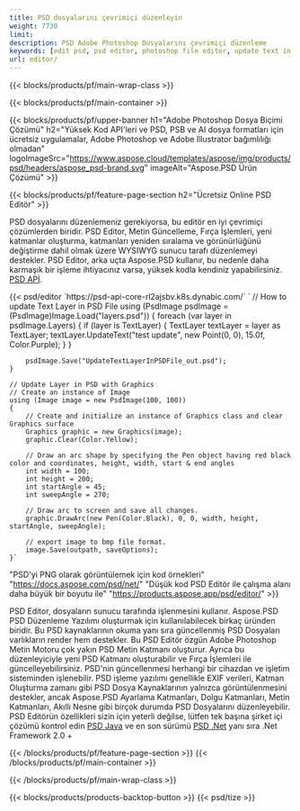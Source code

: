 ```yaml
---
title: PSD dosyalarını çevrimiçi düzenleyin
weight: 7730
limit: 
description: PSD Adobe Photoshop Dosyalarını çevrimiçi düzenleme
keywords: [edit psd, psd editor, photoshop file editor, update text in psd, update psd]
url: editor/
---
```


{{< blocks/products/pf/main-wrap-class >}}


{{< blocks/products/pf/main-container >}}

{{< blocks/products/pf/upper-banner h1="Adobe Photoshop Dosya Biçimi Çözümü" h2="Yüksek Kod API'leri ve PSD, PSB ve AI dosya formatları için ücretsiz uygulamalar, Adobe Photoshop ve Adobe Illustrator bağımlılığı olmadan" logoImageSrc="https://www.aspose.cloud/templates/aspose/img/products/psd/headers/aspose_psd-brand.svg" imageAlt="Aspose.PSD Ürün Çözümü" >}}

{{< blocks/products/pf/feature-page-section h2="Ücretsiz Online PSD Editör" >}}
<p>PSD dosyalarını düzenlemeniz gerekiyorsa, bu editör en iyi çevrimiçi çözümlerden biridir. PSD Editor, Metin Güncelleme, Fırça İşlemleri, yeni katmanlar oluşturma, katmanları yeniden sıralama ve görünürlüğünü değiştirme dahil olmak üzere WYSIWYG sunucu tarafı düzenlemeyi destekler. PSD Editor, arka uçta Aspose.PSD kullanır, bu nedenle daha karmaşık bir işleme ihtiyacınız varsa, yüksek kodla kendiniz yapabilirsiniz. <a href="/psd/{{< lang-code >}}">PSD APİ</a>.</p>
{{< psd/editor `https://psd-api-core-rl2ajsbv.k8s.dynabic.com/` 
`	// How to update Text Layer in PSD File
	using (PsdImage psdImage = (PsdImage)Image.Load("layers.psd"))
  	{
		foreach (var layer in psdImage.Layers)
		{
			if (layer is TextLayer)
			{
				TextLayer textLayer = layer as TextLayer;
				textLayer.UpdateText("test update", new Point(0, 0), 15.0f, Color.Purple);
			}
		}

		psdImage.Save("UpdateTextLayerInPSDFile_out.psd");
	}
	
	// Update Layer in PSD with Graphics
	// Create an instance of Image
	using (Image image = new PsdImage(100, 100))
	{
		// Create and initialize an instance of Graphics class and clear Graphics surface
		Graphics graphic = new Graphics(image);
		graphic.Clear(Color.Yellow);

		// Draw an arc shape by specifying the Pen object having red black color and coordinates, height, width, start & end angles                 
		int width = 100;
		int height = 200;
		int startAngle = 45;
		int sweepAngle = 270;

		// Draw arc to screen and save all changes.
		graphic.DrawArc(new Pen(Color.Black), 0, 0, width, height, startAngle, sweepAngle);

		// export image to bmp file format.
		image.Save(outpath, saveOptions);
	}` 
"PSD'yi PNG olarak görüntülemek için kod örnekleri"  "https://docs.aspose.com/psd/net/" 
"Düşük kod PSD Editör ile çalışma alanı daha büyük bir boyutu ile" "https://products.aspose.app/psd/editor/" >}}
<p>PSD Editor, dosyaların sunucu tarafında işlenmesini kullanır. Aspose.PSD PSD Düzenleme Yazılımı oluşturmak için kullanılabilecek birkaç üründen biridir. Bu PSD kaynaklarının okuma yanı sıra güncellenmiş PSD Dosyaları varlıkların render hem destekler. Bu PSD Editör özgün Adobe Photoshop Metin Motoru çok yakın PSD Metin Katmanı oluşturur. Ayrıca bu düzenleyiciyle yeni PSD Katmanı oluşturabilir ve Fırça İşlemleri ile güncelleyebilirsiniz. PSD'nin güncellenmesi herhangi bir cihazdan ve işletim sisteminden işlenebilir. PSD işleme yazılımı genellikle EXIF verileri, Katman Oluşturma zamanı gibi PSD Dosya Kaynaklarının yalnızca görüntülenmesini destekler, ancak Aspose.PSD Ayarlama Katmanları, Dolgu Katmanları, Metin Katmanları, Akıllı Nesne gibi birçok durumda PSD Dosyalarını düzenleyebilir. PSD Editörün özellikleri sizin için yeterli değilse, lütfen tek başına şirket içi çözümü kontrol edin <a href="/psd/{{< lang-code >}}java">PSD Java</a> ve en son sürümü <a href="/psd/{{< lang-code >}}net">PSD .Net</a> yanı sıra .Net Framework 2.0 +</p>

{{< /blocks/products/pf/feature-page-section >}}
{{< /blocks/products/pf/main-container >}}


{{< /blocks/products/pf/main-wrap-class >}}

{{< blocks/products/products-backtop-button >}}
{{< psd/tize >}}
